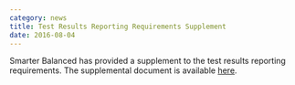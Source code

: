 ```yaml
---
category: news
title: Test Results Reporting Requirements Supplement
date: 2016-08-04
---
```

Smarter Balanced has provided a supplement to the test results reporting requirements.  The supplemental document is available [here](http://www.smarterapp.org/documents/TestResultsReportingRequirements-Supplement.pdf).